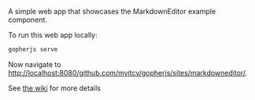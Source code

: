 A simple web app that showcases the MarkdownEditor example component.

To run this web app locally:

```bash
gopherjs serve
```

Now navigate to [http://localhost:8080/github.com/myitcv/gopherjs/sites/markdowneditor/](http://localhost:8080/github.com/myitcv/gopherjs/sites/markdowneditor/).

See [the wiki](https://github.com/myitcv/gopherjs/wiki) for more details
